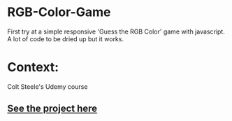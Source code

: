# RGB-Color-Game

First try at a simple responsive 'Guess the RGB Color' game with javascript.
A lot of code to be dried up but it works.

# Context:
Colt Steele's Udemy course

## [See the project here](https://rawgit.com/JNBourrat/RGB-Color-Game/master/RGBColor1.0.html) ##
